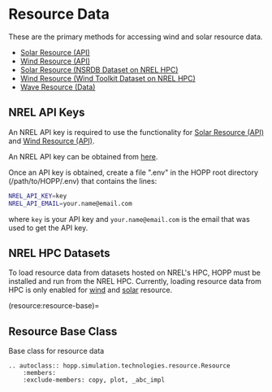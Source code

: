 # Resource Data

These are the primary methods for accessing wind and solar resource data.

- [Solar Resource (API)](resource:solar-resource)
- [Wind Resource (API)](resource:wind-resource)
- [Solar Resource (NSRDB Dataset on NREL HPC)](resource:nsrdb-data)
- [Wind Resource (Wind Toolkit Dataset on NREL HPC)](resource:wtk-data)
- [Wave Resource (Data)](resource:wave-resource)

## NREL API Keys

An NREL API key is required to use the functionality for [Solar Resource (API)](resource:solar-resource) and [Wind Resource (API)](resource:wind-resource).

An NREL API key can be obtained from [here](https://developer.nrel.gov/signup/).

Once an API key is obtained, create a file ".env" in the HOPP root directory (/path/to/HOPP/.env) that contains the lines:

```bash
NREL_API_KEY=key
NREL_API_EMAIL=your.name@email.com
```

where `key` is your API key and `your.name@email.com` is the email that was used to get the API key.

## NREL HPC Datasets

To load resource data from datasets hosted on NREL's HPC, HOPP must be installed and run from the NREL HPC. Currently, loading resource data from HPC is only enabled for [wind](resource:wtk-data) and [solar](resource:nsrdb-data) resource.


(resource:resource-base)=
## Resource Base Class

Base class for resource data

```{eval-rst}
.. autoclass:: hopp.simulation.technologies.resource.Resource
    :members:
    :exclude-members: copy, plot, _abc_impl
```
